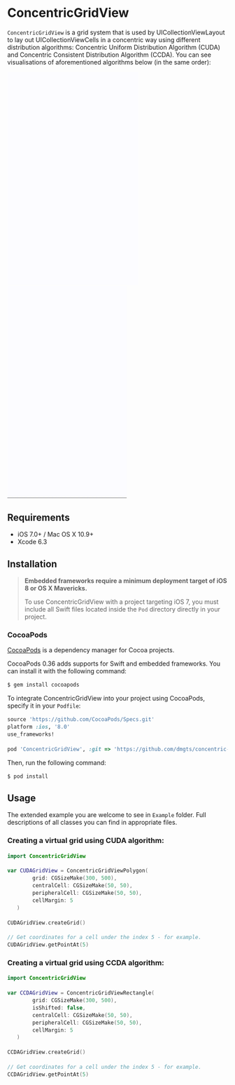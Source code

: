 ConcentricGridView
=========

`ConcentricGridView` is a grid system that is used by UICollectionViewLayout to lay out UICollectionViewCells in a concentric way using different distribution algorithms: Concentric Uniform Distribution Algorithm (CUDA) and Concentric Consistent Distribution Algorithm (CCDA). You can see visualisations of aforementioned algorithms below (in the same order):

<img src="https://raw.githubusercontent.com/dmgts/concentric-grid-view/master/assets/ConcentricGridViewPolygon.gif" width="300" title="Concentric Unifrom Distribution Algorithm">
<img src="https://raw.githubusercontent.com/dmgts/concentric-grid-view/master/assets/ConcentricGridViewRectangle.gif" width="273" title="Concentric Consistent Distribution Algorithm">

## Requirements

- iOS 7.0+ / Mac OS X 10.9+
- Xcode 6.3

## Installation

> **Embedded frameworks require a minimum deployment target of iOS 8 or OS X Mavericks.**
>
> To use ConcentricGridView with a project targeting iOS 7, you must include all Swift files located inside the `Pod` directory directly in your project.

### CocoaPods

[CocoaPods](http://cocoapods.org) is a dependency manager for Cocoa projects.

CocoaPods 0.36 adds supports for Swift and embedded frameworks. You can install it with the following command:

```bash
$ gem install cocoapods
```

To integrate ConcentricGridView into your project using CocoaPods, specify it in your `Podfile`:

```ruby
source 'https://github.com/CocoaPods/Specs.git'
platform :ios, '8.0'
use_frameworks!

pod 'ConcentricGridView', :git => 'https://github.com/dmgts/concentric-grid-view.git'
```

Then, run the following command:

```bash
$ pod install
```

## Usage
The extended example you are welcome to see in `Example` folder. Full descriptions of all classes you can find in appropriate files.

### Creating a virtual grid using CUDA algorithm:

```swift
import ConcentricGridView

var CUDAGridView = ConcentricGridViewPolygon(
        grid: CGSizeMake(300, 500),
        centralCell: CGSizeMake(50, 50),
        peripheralCell: CGSizeMake(50, 50),
        cellMargin: 5
   )

CUDAGridView.createGrid()

// Get coordinates for a cell under the index 5 - for example.
CUDAGridView.getPointAt(5)
```

### Creating a virtual grid using CCDA algorithm:

```swift
import ConcentricGridView

var CCDAGridView = ConcentricGridViewRectangle(
        grid: CGSizeMake(300, 500),
        isShifted: false,
        centralCell: CGSizeMake(50, 50),
        peripheralCell: CGSizeMake(50, 50),
        cellMargin: 5
   )

CCDAGridView.createGrid()

// Get coordinates for a cell under the index 5 - for example.
CCDAGridView.getPointAt(5)
```